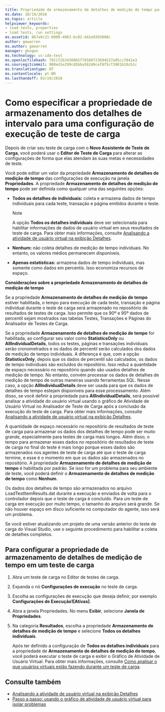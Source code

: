```yaml
---
title: Propriedade de armazenamento de detalhes de medição de tempo para uma configuração de execução de teste de carga no Visual Studio | Microsoft Docs
ms.date: 10/19/2016
ms.topic: article
helpviewer_keywords:
- load tests, properties
- load tests, run settings
ms.assetid: 867a9c21-0909-4963-bc02-d41e9393008c
author: gewarren
ms.author: gewarren
manager: ghogen
ms.technology: vs-ide-test
ms.openlocfilehash: 7921f2b3438885f78588f23694537a95cc7841e3
ms.sourcegitcommit: 900ed1e299cd5bba56249cef8f5cf3981b10cb1c
ms.translationtype: HT
ms.contentlocale: pt-BR
ms.lasthandoff: 03/19/2018
---
```

# <a name="how-to-specify-the-timing-details-storage-property-for-a-load-test-run-setting"></a>Como especificar a propriedade de armazenamento dos detalhes de intervalo para uma configuração de execução de teste de carga

Depois de criar seu teste de carga com o **Novo Assistente de Teste de Carga**, você poderá usar o **Editor de Teste de Carga** para alterar as configurações de forma que elas atendam às suas metas e necessidades de teste.

Você pode editar um valor da propriedade **Armazenamento de detalhes de medição de tempo** das configurações de execução na janela **Propriedades**. A propriedade **Armazenamento de detalhes de medição de tempo** pode ser definida como qualquer uma das seguintes opções:

-   **Todos os detalhes de individuais:** coleta e armazena dados de tempo individuais para cada teste, transação e página emitidos durante o teste.

    > [!NOTE]
    > A opção **Todos os detalhes individuais** deve ser selecionada para habilitar informações de dados de usuário virtual em seus resultados de teste de carga. Para obter mais informações, consulte [Analisando a atividade de usuário virtual na exibição Detalhes](../test/analyze-load-test-virtual-user-activity-in-the-details-view.md).

-   **Nenhum:** não coleta detalhes de medição de tempo individuais. No entanto, os valores médios permanecem disponíveis.

-   **Apenas estatísticas:** armazena dados de tempo individuais, mas somente como dados em percentis. Isso economiza recursos de espaço.

 **Considerações sobre a propriedade Armazenamento de detalhes de medição de tempo**

 Se a propriedade **Armazenamento de detalhes de medição de tempo** estiver habilitada, o tempo para execução de cada teste, transação e página individual durante o teste de carga será armazenado no repositório de resultados de testes de carga. Isso permite que os 90º e 95º dados de percentil sejam mostrados nas tabelas Testes, Transações e Páginas do Analisador de Testes de Carga.

 Se a propriedade **Armazenamento de detalhes de medição de tempo** for habilitada, ao configurar seu valor como **StatisticsOnly** ou **AllIndividualDetails**, todos os testes, páginas e transações individuais serão cronometrados e os dados de percentil serão calculados dos dados de medição de tempo individuais. A diferença é que, com a opção **StatisticsOnly**, depois que os dados de percentil são calculados, os dados de tempo individuais são excluídos do repositório. Isso reduz a quantidade de espaço necessário no repositório quando são usados detalhes de medição de tempo. No entanto, convém processar os dados de detalhes de medição de tempo de outras maneiras usando ferramentas SQL. Nesse caso, a opção **AllIndividualDetails** deve ser usada para que os dados de detalhes de tempo estejam disponíveis para esse processamento. Além disso, se você definir a propriedade para **AllIndividualDetails**, será possível analisar a atividade do usuário virtual usando o gráfico de Atividade de Usuário Virtual no Analisador de Teste de Carga após a conclusão da execução do teste de carga. Para obter mais informações, consulte [Analisando a atividade de usuário virtual na exibição Detalhes](../test/analyze-load-test-virtual-user-activity-in-the-details-view.md).

 A quantidade de espaço necessário no repositório de resultados de teste de carga para armazenar os dados dos detalhes de tempo pode ser muito grande, especialmente para testes de carga mais longos. Além disso, o tempo para armazenar esses dados no repositório de resultados de teste de carga no final do teste é mais longo porque esses dados são armazenados nos agentes de teste de carga até que o teste de carga termine, e esse é o momento em que os dados são armazenados no repositório. A propriedade **Armazenamento de detalhes de medição de tempo** é habilitada por padrão. Se isso for um problema para seu ambiente de teste, você poderá definir o **Armazenamento de detalhes de medição de tempo** como **Nenhum**.

 Os dados dos detalhes de tempo são armazenados no arquivo LoadTestItemResults.dat durante a execução e enviados de volta para o controlador depois que o teste de carga é concluído. Para um teste de carga em execução por muito tempo, o tamanho do arquivo será grande. Se não houver espaço em disco suficiente no computador do agente, isso será um problema.

 Se você estiver atualizando um projeto de uma versão anterior do teste de carga do Visual Studio, use o seguinte procedimento para habilitar a coleta de detalhes completos.

## <a name="to-configure-the-timing-details-storage-property-in-a-load-test"></a>Para configurar a propriedade de armazenamento de detalhes de medição de tempo em um teste de carga

1.  Abra um teste de carga no Editor de testes de carga.

2.  Expanda o nó **Configurações de execução** no teste de carga.

3.  Escolha as configurações de execução que deseja definir, por exemplo **Configurações de Execução1[Ativas]**.

4.  Abra a janela Propriedades. No menu **Exibir**, selecione **Janela de Propriedades**.

5.  Na categoria **Resultados**, escolha a propriedade **Armazenamento de detalhes de medição de tempo** e selecione **Todos os detalhes individuais**.

     Após ter definido a configuração de **Todos os detalhes individuais** para a propriedade de **Armazenamento de detalhes de medição de tempo**, você poderá executar o teste de carga e exibir o Gráfico de Atividade de Usuário Virtual. Para obter mais informações, consulte [Como analisar o que usuários virtuais estão fazendo durante um teste de carga](../test/how-to-analyze-virtual-user-activity-during-a-load-test.md).

## <a name="see-also"></a>Consulte também

- [Analisando a atividade de usuário virtual na exibição Detalhes](../test/analyze-load-test-virtual-user-activity-in-the-details-view.md)
- [Passo a passo: usando o gráfico de atividade de usuário virtual para isolar problemas](../test/walkthrough-use-the-virtual-user-activity-chart-to-isolate-issues.md)